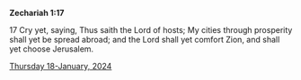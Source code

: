 **Zechariah 1:17**

17 Cry yet, saying, Thus saith the Lord of hosts; My cities through prosperity shall yet be spread abroad; and the Lord shall yet comfort Zion, and shall yet choose Jerusalem.

[Thursday 18-January, 2024](https://getbible.life/kjv/Zechariah/1/17)
